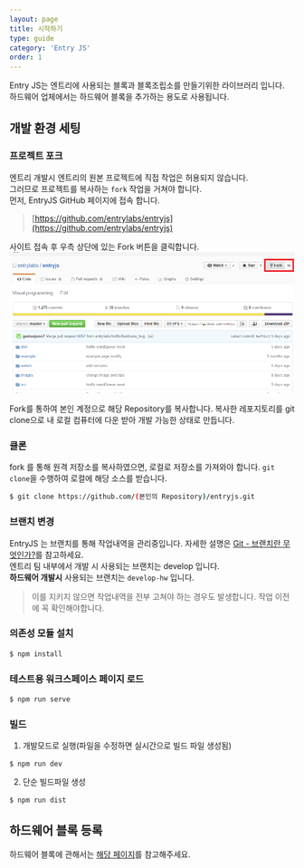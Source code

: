 ```yaml
---
layout: page
title: 시작하기
type: guide
category: 'Entry JS'
order: 1
---
```


Entry JS는 엔트리에 사용되는 블록과 블록조립소를 만들기위한 라이브러리 입니다.  
하드웨어 업체에서는 하드웨어 블록을 추가하는 용도로 사용됩니다.

## 개발 환경 세팅

### 프로젝트 포크
엔트리 개발시 엔트리의 원본 프로젝트에 직접 작업은 허용되지 않습니다.  
그러므로 프로젝트를 복사하는 `fork` 작업을 거쳐야 합니다.  
먼저, EntryJS GitHub 페이지에 접속 합니다.  

> [https://github.com/entrylabs/entryjs](https://github.com/entrylabs/entryjs)

사이트 접속 후 우측 상단에 있는 Fork 버튼을 클릭합니다.
![Fork](../../images/entry-hw/fork.png)  

Fork를 통하여 본인 계정으로 해당 Repository를 복사합니다. 복사한 레포지토리를 git clone으로 내 로컬 컴퓨터에 다운 받아 개발 가능한 상태로 만듭니다.  

### 클론

fork 를 통해 원격 저장소를 복사하였으면, 로컬로 저장소를 가져와야 합니다. `git clone`을 수행하여 로컬에 해당 소스를 받습니다.
``` bash
$ git clone https://github.com/(본인의 Repository)/entryjs.git
```

### 브랜치 변경
EntryJS 는 브랜치를 통해 작업내역을 관리중입니다. 
자세한 설명은 [Git - 브랜치란 무엇인가?](https://git-scm.com/book/ko/v1/Git-%EB%B8%8C%EB%9E%9C%EC%B9%98-%EB%B8%8C%EB%9E%9C%EC%B9%98%EB%9E%80-%EB%AC%B4%EC%97%87%EC%9D%B8%EA%B0%80%3F)를 참고하세요.  
엔트리 팀 내부에서 개발 시 사용되는 브랜치는 develop 입니다.  
**하드웨어 개발시** 사용되는 브랜치는 `develop-hw` 입니다.

> 이를 지키지 않으면 작업내역을 전부 고쳐야 하는 경우도 발생합니다. 작업 이전에 꼭 확인해야합니다.

### 의존성 모듈 설치  
```bash
$ npm install
```

### 테스트용 워크스페이스 페이지 로드
```bash
$ npm run serve
```

### 빌드
1. 개발모드로 실행(파일을 수정하면 실시간으로 빌드 파일 생성됨)
``` bash~~~~
$ npm run dev
```

2. 단순 빌드파일 생성
``` bash
$ npm run dist
```


## 하드웨어 블록 등록
하드웨어 블록에 관해서는 [해당 페이지](/docs/guide/entryjs/2016-07-08-add_new_blocks4.html)를 참고해주세요.
